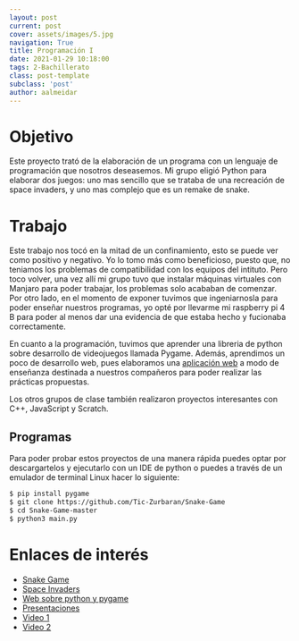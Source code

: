 ```yaml
---
layout: post
current: post
cover: assets/images/5.jpg
navigation: True
title: Programación I
date: 2021-01-29 10:18:00
tags: 2-Bachillerato
class: post-template
subclass: 'post'
author: aalmeidar
---
```

# Objetivo
Este proyecto trató de la elaboración de un programa con un lenguaje de programación que nosotros deseasemos. Mi grupo eligió Python para elaborar dos juegos: uno mas sencillo que se trataba de una recreación de space invaders, y uno mas complejo que es un remake de snake. 

# Trabajo 

Este trabajo nos tocó en la mitad de un confinamiento, esto se puede ver como positivo y negativo. Yo lo tomo más como beneficioso, puesto que, no teniamos los problemas de compatibilidad con los equipos del intituto. Pero toco volver, una vez allí mi grupo tuvo que instalar máquinas virtuales con Manjaro para poder trabajar, los problemas solo acababan de comenzar. Por otro lado, en el momento de exponer tuvimos que ingeniarnosla para poder enseñar nuestros programas, yo opté por llevarme mi raspberry pi 4 B para poder al menos dar una evidencia de que estaba hecho y fucionaba correctamente.

En cuanto a la programación, tuvimos que aprender una libreria de python sobre desarrollo de videojuegos llamada Pygame. Además, aprendimos un poco de desarrollo web, pues elaboramos una [aplicación web](https://tic-zurbaran.github.io) a modo de enseñanza destinada a nuestros compañeros para poder realizar las prácticas propuestas.

Los otros grupos de clase también realizaron proyectos interesantes con C++, JavaScript y Scratch.

## Programas

Para poder probar estos proyectos de una manera rápida puedes optar por descargartelos y ejecutarlo con un IDE de python o puedes a través de un emulador de terminal Linux hacer lo siguiente:

```bash
$ pip install pygame
$ git clone https://github.com/Tic-Zurbaran/Snake-Game
$ cd Snake-Game-master
$ python3 main.py

```

# Enlaces de interés

- [Snake Game](https://github.com/Tic-Zurbaran/Snake-Game)
- [Space Invaders](https://github.com/Tic-Zurbaran/EjemploPresentacion)
- [Web sobre python y pygame](tic-zurbaran.github.io)
- [Presentaciones](https://fernandosax.wordpress.com/2021/02/17/programacion-diferentes-lenguajes-2o-bach-tic/)
- [Video 1](https://drive.google.com/file/d/1sKKDtWiGlmy9Dp__L1QRXv5LHojC8nnL/view)
- [Video 2](https://drive.google.com/file/d/1STcBnxzUqor9E4d6T2Udjt2AlD4HvRqI/view)
